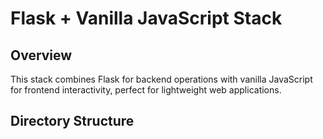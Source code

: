 # Flask + Vanilla JavaScript Stack

## Overview

This stack combines Flask for backend operations with vanilla JavaScript for frontend interactivity, perfect for lightweight web applications.

## Directory Structure
